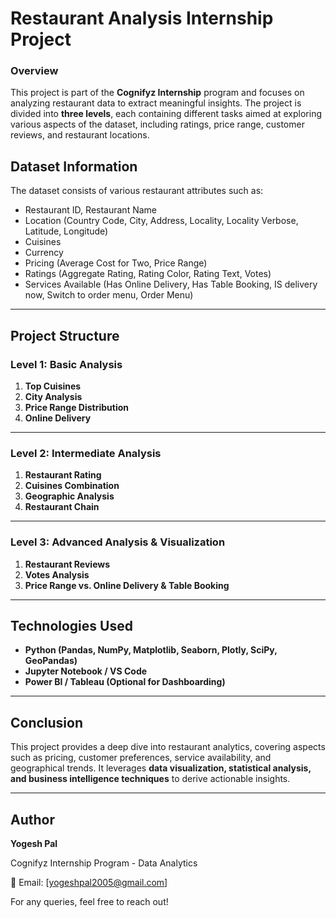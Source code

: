 
# Restaurant Analysis Internship Project

### Overview
This project is part of the **Cognifyz Internship** program and focuses on analyzing restaurant data to extract meaningful insights. The project is divided into **three levels**, each containing different tasks aimed at exploring various aspects of the dataset, including ratings, price range, customer reviews, and restaurant locations.

## Dataset Information
The dataset consists of various restaurant attributes such as:
- Restaurant ID, Restaurant Name
- Location (Country Code, City, Address, Locality, Locality Verbose, Latitude, Longitude)
- Cuisines
- Currency
- Pricing (Average Cost for Two, Price Range)
- Ratings (Aggregate Rating, Rating Color, Rating Text, Votes)
- Services Available (Has Online Delivery, Has Table Booking, IS delivery now, Switch to order menu, Order Menu)

---
## Project Structure

### **Level 1: Basic Analysis**
1. **Top Cuisines**  
2. **City Analysis**  
3. **Price Range Distribution**  
4. **Online Delivery**  

---
### **Level 2: Intermediate Analysis**
1. **Restaurant Rating**  
2. **Cuisines Combination**  
3. **Geographic Analysis**  
4. **Restaurant Chain**  

---
### **Level 3: Advanced Analysis & Visualization**
1. **Restaurant Reviews**  
2. **Votes Analysis**  
3. **Price Range vs. Online Delivery & Table Booking**  

---
## Technologies Used
- **Python (Pandas, NumPy, Matplotlib, Seaborn, Plotly, SciPy, GeoPandas)**
- **Jupyter Notebook / VS Code**
- **Power BI / Tableau (Optional for Dashboarding)**

---
## Conclusion
This project provides a deep dive into restaurant analytics, covering aspects such as pricing, customer preferences, service availability, and geographical trends. It leverages **data visualization, statistical analysis, and business intelligence techniques** to derive actionable insights.

---
## Author
**Yogesh Pal**

Cognifyz Internship Program - Data Analytics

📧 Email: [yogeshpal2005@gmail.com]

For any queries, feel free to reach out!
